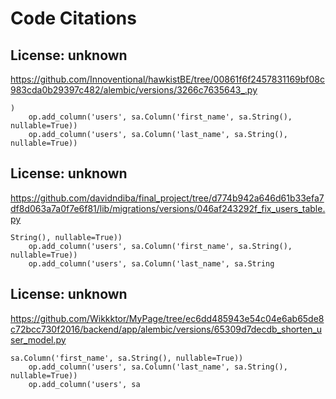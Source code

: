 # Code Citations

## License: unknown
https://github.com/Innoventional/hawkistBE/tree/00861f6f2457831169bf08c983cda0b29397c482/alembic/versions/3266c7635643_.py

```
)
    op.add_column('users', sa.Column('first_name', sa.String(), nullable=True))
    op.add_column('users', sa.Column('last_name', sa.String(), nullable=True))
```


## License: unknown
https://github.com/davidndiba/final_project/tree/d774b942a646d61b33efa7df8d063a7a0f7e6f81/lib/migrations/versions/046af243292f_fix_users_table.py

```
String(), nullable=True))
    op.add_column('users', sa.Column('first_name', sa.String(), nullable=True))
    op.add_column('users', sa.Column('last_name', sa.String
```


## License: unknown
https://github.com/Wikkktor/MyPage/tree/ec6dd485943e54c04e6ab65de8c72bcc730f2016/backend/app/alembic/versions/65309d7decdb_shorten_user_model.py

```
sa.Column('first_name', sa.String(), nullable=True))
    op.add_column('users', sa.Column('last_name', sa.String(), nullable=True))
    op.add_column('users', sa
```

